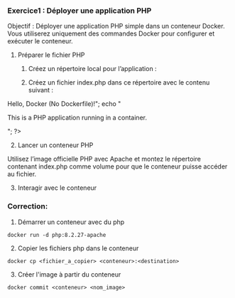 ### Exercice1 : Déployer une application PHP

Objectif : Déployer une application PHP simple dans un conteneur Docker. Vous utiliserez uniquement des commandes Docker pour configurer et exécuter le conteneur.



1. Préparer le fichier PHP
	1.	Créez un répertoire local pour l’application :

	2.	Créez un fichier index.php dans ce répertoire avec le contenu suivant :

<?php
echo "<h1>Hello, Docker (No Dockerfile)!</h1>";
echo "<p>This is a PHP application running in a container.</p>";
?>

2. Lancer un conteneur PHP

Utilisez l’image officielle PHP avec Apache et montez le répertoire contenant index.php comme volume pour que le conteneur puisse accéder au fichier.


3. Interagir avec le conteneur

### Correction:

1. Démarrer un conteneur avec du php
```
docker run -d php:8.2.27-apache
```

2. Copier les fichiers php dans le conteneur
```
docker cp <fichier_a_copier> <conteneur>:<destination>
```

3. Créer l'image à partir du conteneur
```
docker commit <conteneur> <nom_image>
```